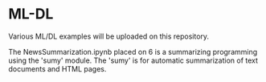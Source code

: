 # ML-DL
Various ML/DL examples will be uploaded on this repository.

The NewsSummarization.ipynb placed on 6 is a summarizing programming using the 'sumy' module.
The 'sumy' is for automatic summarization of text documents and HTML pages.
